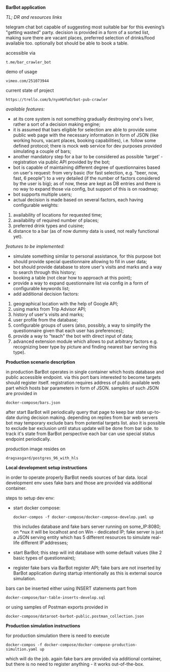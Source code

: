 **BarBot application**

_TL; DR and resources links_

telegram chat bot capable of suggesting most suitable bar for this evening’s "getting wasted" party.
decision is provided in a form of a sorted list, making sure there are vacant places, preferred selection of drinks/food available too.
optionally bot should be able to book a table.

accessible via

`t.me/bar_crawler_bot`

demo of usage

`vimeo.com/251073944`

current state of project

`https://trello.com/b/nyxHUfoO/bot-pub-crawler`

_available features:_

- at its core system is not something gradually destroying one's liver, rather a sort of a decision making engine;
- it is assumed that bars eligible for selection are able to provide some public web page with the necessary information 
  in form of JSON (like working hours, vacant places, booking capabilities), i.e. follow some defined protocol;
  there is mock web service for dev purposes provided simulating a couple of bars; 
- another mandatory step for a bar to be considered as possible ‘target’ - registration via public API provided by the bot;
- bot is capable of maintaining different degree of questionnaires based on user's request:
  from very basic (for fast selection, e.g. "beer, now, fast, 6 people") to a very detailed (if the number of factors considered by the user is big);
  as of now, these are kept as DB entries and there is no way to expand those via config, but support of this is on roadmap;
- bot supports multiple users;
- actual decision is made based on several factors, each having configurable weights:
1) availability of locations for requested time;
2) availability of required number of places;
3) preferred drink types and cuisine;
4) distance to a bar (as of now dummy data is used, not really functional yet).

_features to be implemented:_

- simulate something similar to personal assistance, for this purpose bot should provide special questionnaire allowing to fill in user data;
- bot should provide database to store user's visits and marks and a way to search through this history;
- booking a table (not clear how to approach at this point);
- provide a way to expand questionnaire list via config in a form of configurable keywords list; 
- add additional decision factors:
1) geographical location with the help of Google API;
2) using marks from Trip Advisor API;
3) history of user's visits and marks;
4) user profile from the database;
5) configurable groups of users (also, possibly, a way to simplify the questionnaire given that each user has preferences);
6) provide a way to "teach" the bot with direct input of data;
7) advanced extension module which allows to put arbitrary factors
   e.g. recognizing beer type by picture and finding nearest bar serving this type).


**Production scenario description**

in production BarBot operates in single container which hosts database and public accessible endpoint.
via this port bars interested to become targets should register itself.
registration requires address of public available web part which hosts bar parameters in form of JSON.
samples of such JSON are provided in
  
`docker-compose/bars.json`

after start BarBot will periodically query that page to keep bar state up-to-date during decision making.
depending on replies from bar web servers bot may temporary exclude bars from potential targets list.
also it is possible to exclude bar exclusion until status update will be done from bar side.
to track it's state from BarBot perspective each bar can use special status endpoint periodically.

production image resides on

`dragsasgard/postgres_96_with_hls`


**Local development setup instructions**

in order to operate properly BarBot needs sources of bar data.
local development env uses fake bars and those are provided via additional container.

steps to setup dev env:
- start docker compose:

  `docker-compos -f docker-compose/docker-compose-develop.yaml up`
  
  this includes database and fake bars server running on some_IP:8080; on *nux it will be localhost and on Win - dedicated IP; 
  fake server is just a JSON serving entity which has 5 different resources to simulate real-life different IP addresses;
- start BarBot;
  this step will init database with some default values (like 2 basic types of questionnaire);
- register fake bars via BarBot register API;
  fake bars are not inserted by BarBot application during startup intentionally as this is external source simulation.
  
bars can be inserted either using INSERT statements part from

`docker-compose/bar-table-inserts-develop.sql`

or using samples of Postman exports provided in

`docker-compose/dataroot-barbot-public.postman_collection.json`


**Production simulation instructions**

for production simulation there is need to execute

`docker-compos -f docker-compose/docker-compose-production-simultion.yaml up`
 
which will do the job.
again fake bars are provided via additional container, but there is no need to register anything - it works out-of-the-box.